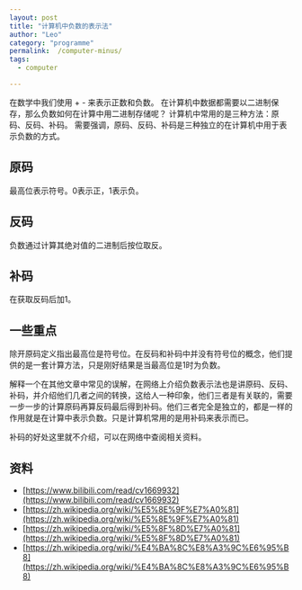 ```yaml
---
layout: post
title: "计算机中负数的表示法"
author: "Leo"
category: "programme"
permalink:  /computer-minus/
tags: 
  - computer

---
```



在数学中我们使用 + - 来表示正数和负数。
在计算机中数据都需要以二进制保存，那么负数如何在计算中用二进制存储呢？
计算机中常用的是三种方法：原码、反码、补码。
需要强调，原码、反码、补码是三种独立的在计算机中用于表示负数的方式。

## 原码
最高位表示符号。0表示正，1表示负。

## 反码
负数通过计算其绝对值的二进制后按位取反。

## 补码
在获取反码后加1。

## 一些重点
除开原码定义指出最高位是符号位。在反码和补码中并没有符号位的概念，他们提供的是一套计算方法，只是刚好结果是当最高位是1时为负数。

解释一个在其他文章中常见的误解，在网络上介绍负数表示法也是讲原码、反码、补码，并介绍他们几者之间的转换，这给人一种印象，他们三者是有关联的，需要一步一步的计算原码再算反码最后得到补码。他们三者完全是独立的，都是一样的作用就是在计算中表示负数。只是计算机常用的是用补码来表示而已。

补码的好处这里就不介绍，可以在网络中查阅相关资料。


## 资料
- [https://www.bilibili.com/read/cv1669932](https://www.bilibili.com/read/cv1669932)
- [https://zh.wikipedia.org/wiki/%E5%8E%9F%E7%A0%81](https://zh.wikipedia.org/wiki/%E5%8E%9F%E7%A0%81)
- [https://zh.wikipedia.org/wiki/%E5%8F%8D%E7%A0%81](https://zh.wikipedia.org/wiki/%E5%8F%8D%E7%A0%81)
- [https://zh.wikipedia.org/wiki/%E4%BA%8C%E8%A3%9C%E6%95%B8](https://zh.wikipedia.org/wiki/%E4%BA%8C%E8%A3%9C%E6%95%B8)


